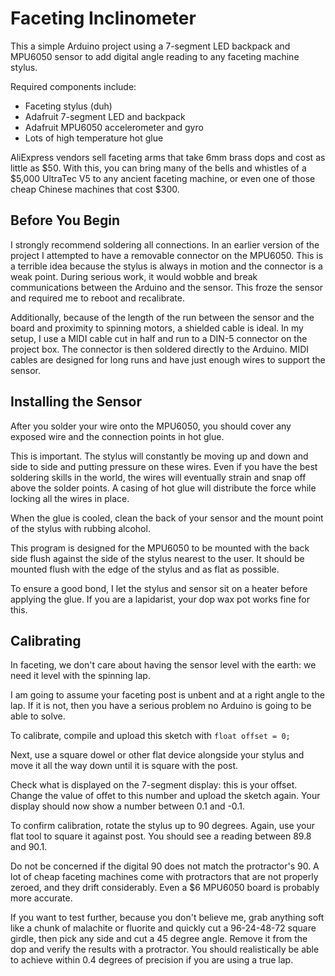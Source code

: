 # Faceting Inclinometer

This a simple Arduino project using a 7-segment LED backpack and MPU6050 sensor
to add digital angle reading to any faceting machine stylus.

Required components include:

  * Faceting stylus (duh)
  * Adafruit 7-segment LED and backpack
  * Adafruit MPU6050 accelerometer and gyro
  * Lots of high temperature hot glue

AliExpress vendors sell faceting arms that take 6mm brass dops and cost as little as
$50. With this, you can bring many of the bells and whistles of a $5,000 UltraTec V5
to any ancient faceting machine, or even one of those cheap Chinese machines that
cost $300.


## Before You Begin

I strongly recommend soldering all connections. In an earlier version of the project
I attempted to have a removable connector on the MPU6050. This is a terrible idea because
the stylus is always in motion and the connector is a weak point. During serious work, it
would wobble and break communications between the Arduino and the sensor. This froze the
sensor and required me to reboot and recalibrate.

Additionally, because of the length of the run between the sensor and the board and
proximity to spinning motors, a shielded cable is ideal. In my setup, I use a MIDI cable
cut in half and run to a DIN-5 connector on the project box. The connector is then
soldered directly to the Arduino. MIDI cables are designed for long runs and have just
enough wires to support the sensor.


## Installing the Sensor

After you solder your wire onto the MPU6050, you should cover any exposed wire and the
connection points in hot glue.

This is important. The stylus will constantly be moving up and down and side to side and
putting pressure on these wires. Even if you have the best soldering skills in the
world, the wires will eventually strain and snap off above the solder points. A casing
of hot glue will distribute the force while locking all the wires in place.

When the glue is cooled, clean the back of your sensor and the mount point of the stylus
with rubbing alcohol.

This program is designed for the MPU6050 to be mounted with the back side flush against
the side of the stylus nearest to the user. It should be mounted flush with the edge of
the stylus and as flat as possible.

To ensure a good bond, I let the stylus and sensor sit on a heater before applying
the glue. If you are a lapidarist, your dop wax pot works fine for this.


## Calibrating

In faceting, we don't care about having the sensor level with the earth: we need
it level with the spinning lap.

I am going to assume your faceting post is unbent and at a right angle to the lap.
If it is not, then you have a serious problem no Arduino is going to be able to solve.

To calibrate, compile and upload this sketch with `float offset = 0;`

Next, use a square dowel or other flat device alongside your stylus and move it all
the way down until it is square with the post.

Check what is displayed on the 7-segment display: this is your offset. Change the
value of offet to this number and upload the sketch again. Your display should now
show a number between 0.1 and -0.1.

To confirm calibration, rotate the stylus up to 90 degrees. Again, use your flat tool to
square it against post. You should see a reading between 89.8 and 90.1.

Do not be concerned if the digital 90 does not match the protractor's 90. A lot of
cheap faceting machines come with protractors that are not properly zeroed, and they
drift considerably. Even a $6 MPU6050 board is probably more accurate.

If you want to test further, because you don't believe me, grab anything soft like a
chunk of malachite or fluorite and quickly cut a 96-24-48-72 square girdle, then pick
any side and cut a 45 degree angle. Remove it from the dop and verify the results with
a protractor. You should realistically be able to achieve within 0.4 degrees of precision
if you are using a true lap.


